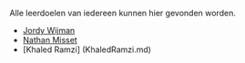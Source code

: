 Alle leerdoelen van iedereen kunnen hier gevonden worden.

* [Jordy Wijman](JordyWijman.md)
* [Nathan Misset](NathanMIsset.md)
* [Khaled Ramzi] (KhaledRamzi.md)

